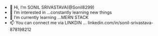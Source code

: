 - 👋 Hi, I’m SONIL SRIVASTAVA(@Sonil8299)
- 👀 I’m interested in ...constantly learning new things
- 🌱 I’m currently learning ...MERN STACK
- 📫 You can connect me via LINKDIN ...  linkedin.com/in/sonil-srivastava-878198212

<!---
Sonil8299/Sonil8299 is a ✨ special ✨ repository because its `README.md` (this file) appears on your GitHub profile.
You can click the Preview link to take a look at your changes.
--->
